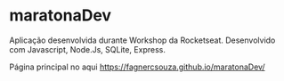 # maratonaDev
 
Aplicação desenvolvida durante Workshop da Rocketseat.
Desenvolvido com Javascript, Node.Js, SQLite, Express.

Página principal no aqui https://fagnercsouza.github.io/maratonaDev/
